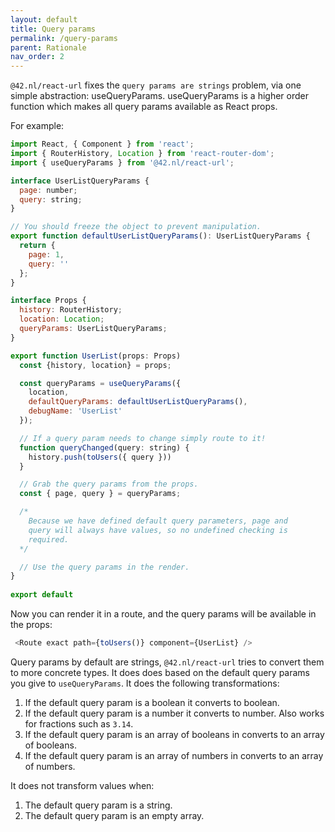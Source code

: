 ```yaml
---
layout: default
title: Query params
permalink: /query-params
parent: Rationale
nav_order: 2
---
```


`@42.nl/react-url` fixes the `query params are strings` problem, via one simple 
abstraction: useQueryParams. useQueryParams is a higher order function
which makes all query params available as React props.

For example:

```js
import React, { Component } from 'react';
import { RouterHistory, Location } from 'react-router-dom';
import { useQueryParams } from '@42.nl/react-url';

interface UserListQueryParams {
  page: number;
  query: string;
}

// You should freeze the object to prevent manipulation.
export function defaultUserListQueryParams(): UserListQueryParams {
  return {
    page: 1,
    query: ''
  };
}

interface Props {
  history: RouterHistory;
  location: Location;
  queryParams: UserListQueryParams;
}

export function UserList(props: Props)
  const {history, location} = props;

  const queryParams = useQueryParams({
    location,
    defaultQueryParams: defaultUserListQueryParams(),
    debugName: 'UserList'
  });

  // If a query param needs to change simply route to it!
  function queryChanged(query: string) {
    history.push(toUsers({ query }))
  }

  // Grab the query params from the props.
  const { page, query } = queryParams;

  /* 
    Because we have defined default query parameters, page and
    query will always have values, so no undefined checking is
    required.
  */

  // Use the query params in the render.
}
 
export default 
```

Now you can render it in a route, and the query params will be
available in the props:

```js
 <Route exact path={toUsers()} component={UserList} />
```

Query params by default are strings, `@42.nl/react-url` tries to convert
them to more concrete types. It does does based on the default query
params you give to `useQueryParams`. It does the following 
transformations:

1. If the default query param is a boolean it converts to boolean.
2. If the default query param is a number it converts to number.
   Also works for fractions such as `3.14`.
3. If the default query param is an array of booleans in converts
   to an array of booleans.
4. If the default query param is an array of numbers in converts
   to an array of numbers.

It does not transform values when:

1. The default query param is a string.
2. The default query param is an empty array.